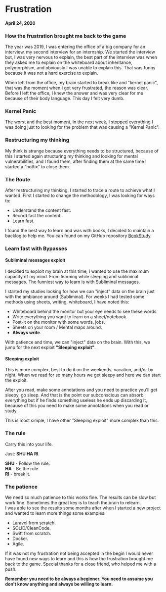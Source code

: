 # Frustration
#### April 24, 2020

### How the frustration brought me back to the game

The year was 2019, I was entering the office of a big company for an interview, my second interview for an internship. We started the interview but, I was very nervous to explain, the best part of the interview was when they asked me to explain on the whiteboard about inheritance, polymorphism, and obviously I was unable to explain this. That was funny because it was not a hard exercise to explain.

When left from the office, my brain started to break like and "kernel panic", that was the moment when I got very frustrated, the reason was clear. Before I left the office, I knew the answer and was very clear for me because of their body language. This day I felt very dumb.

### Kernel Panic

The worst and the best moment, in the next week, I stopped everything I was doing just to looking for the problem that was causing a "Kernel Panic". 

### Restructuring my thinking

My think is strange because everything needs to be structured, because of this I started again structuring my thinking and looking for mental vulnerabilities, and I found them, after finding them at the same time I started a "hotfix" to close them.

### The Route

After restructuring my thinking, I started to trace a route to achieve what I wanted. First I started to change the methodology, I was looking for ways to:

- Understand the content fast.
- Record fast the content.
- Learn fast.

I found the best way to learn and was with books, I decided to maintain a backlog to help me. You can found on my GitHub repository [BookStudy](https://github.com/raphaelbarbosaqwerty/BookStudy).

### Learn fast with Bypasses

#### Subliminal messages exploit

I decided to exploit my brain at this time, I wanted to use the maximum capacity of my mind. From learning while sleeping and subliminal messages. The funniest way to learn is with Subliminal messages.

I started my studies looking for how we can "inject" data on the brain just with the ambiance around (Subliminal). For weeks I had tested some methods using sheets, writing, whiteboard, I have noted this:

- Whiteboard behind the monitor but your eye needs to see these words.
- Write everything you want to learn on a sheet/notebook.
- Post-it on the monitor with some words, jobs.
- Sheets on your room / Mental maps around.
- **Always write**.

With patience and time, we can "inject" data on the brain. With this, we jump for the next exploit **"Sleeping exploit"**.

#### Sleeping exploit

This is more complex, best to do it on the weekends, vacation, and/or by night. When we read for so many hours we get sleepy and here we can start the exploit.

After you read, make some annotations and you need to practice you'll get sleepy, go sleep. And that is the point our subconscious can absorb everything but if he finds something useless he ends up discarding it, because of this you need to make some annotations when you read or study.

This is most simple, I have other "Sleeping exploit" more complex than this.

### The rule

Carry this into your life.  

Just: **SHU HA RI**. 

**SHU** - Follow the rule.   
**HA** -  Be the rule.  
**RI** -  break it.  
  
### The patience

We need so much patience to this works fine. The results can be slow but work fine. Sometimes the great key is to teach the brain to relearn.    
I was able to see the results some months after when I started a new project and wanted to learn more things some examples:

- Laravel from scratch.
- SOLID/CleanCode.
- Swift from scratch.
- Docker.
- Agile.

If it was not my frustration not being accepted in the begin I would never have found new ways to learn and this is how the frustration brought me back to the game. Special thanks for a close friend, who helped me with a push.

**Remember you need to be always a beginner. You need to assume you don't know anything and always be willing to learn.**